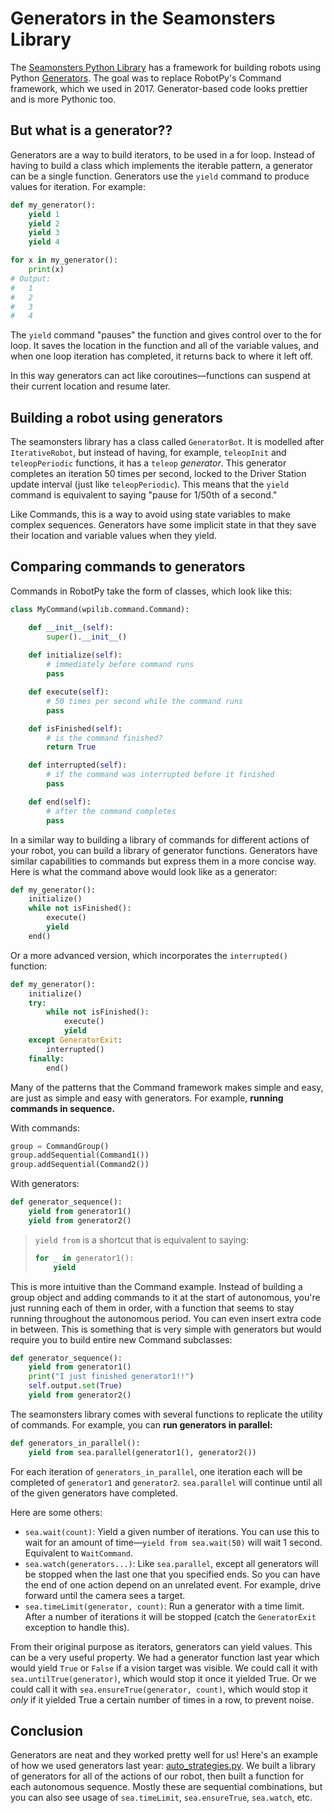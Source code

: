 # Generators in the Seamonsters Library

The [Seamonsters Python Library](https://github.com/seamonsters-2605/SeamonstersTemplate) has a framework for building robots using Python [Generators](https://wiki.python.org/moin/Generators). The goal was to replace RobotPy's Command framework, which we used in 2017. Generator-based code looks prettier and is more Pythonic too.

## But what is a generator??

Generators are a way to build iterators, to be used in a for loop. Instead of having to build a class which implements the iterable pattern, a generator can be a single function. Generators use the `yield` command to produce values for iteration. For example:

```python
def my_generator():
    yield 1
    yield 2
    yield 3
    yield 4

for x in my_generator():
    print(x)
# Output:
#   1
#   2
#   3
#   4
```

The `yield` command "pauses" the function and gives control over to the for loop. It saves the location in the function and all of the variable values, and when one loop iteration has completed, it returns back to where it left off.

In this way generators can act like coroutines&mdash;functions can suspend at their current location and resume later.

## Building a robot using generators

The seamonsters library has a class called `GeneratorBot`. It is modelled after `IterativeRobot`, but instead of having, for example, `teleopInit` and `teleopPeriodic` functions, it has a `teleop` *generator*. This generator completes an iteration 50 times per second, locked to the Driver Station update interval (just like `teleopPeriodic`). This means that the `yield` command is equivalent to saying "pause for 1/50th of a second."

Like Commands, this is a way to avoid using state variables to make complex sequences. Generators have some implicit state in that they save their location and variable values when they yield.

## Comparing commands to generators

Commands in RobotPy take the form of classes, which look like this:

```python
class MyCommand(wpilib.command.Command):

    def __init__(self):
        super().__init__()
    
    def initialize(self):
        # immediately before command runs
        pass

    def execute(self):
        # 50 times per second while the command runs
        pass

    def isFinished(self):
        # is the command finished?
        return True

    def interrupted(self):
        # if the command was interrupted before it finished
        pass

    def end(self):
        # after the command completes
        pass
```

In a similar way to building a library of commands for different actions of your robot, you can build a library of generator functions. Generators have similar capabilities to commands but express them in a more concise way. Here is what the command above would look like as a generator:

```python
def my_generator():
    initialize()
    while not isFinished():
        execute()
        yield
    end()
```

Or a more advanced version, which incorporates the `interrupted()` function:

```python
def my_generator():
    initialize()
    try:
        while not isFinished():
            execute()
            yield
    except GeneratorExit:
        interrupted()
    finally:
        end()
```

Many of the patterns that the Command framework makes simple and easy, are just as simple and easy with generators. For example, **running commands in sequence.**

With commands:

```python
group = CommandGroup()
group.addSequential(Command1())
group.addSequential(Command2())
```

With generators:

```python
def generator_sequence():
    yield from generator1()
    yield from generator2()
```

> `yield from` is a shortcut that is equivalent to saying:
> 
> ```python
> for _ in generator1():
>     yield
> ```

This is more intuitive than the Command example. Instead of building a group object and adding commands to it at the start of autonomous, you're just running each of them in order, with a function that seems to stay running throughout the autonomous period. You can even insert extra code in between. This is something that is very simple with generators but would require you to build entire new Command subclasses:

```python
def generator_sequence():
    yield from generator1()
    print("I just finished generator1!!")
    self.output.set(True)
    yield from generator2()
```

The seamonsters library comes with several functions to replicate the utility of commands. For example, you can **run generators in parallel:**

```python
def generators_in_parallel():
    yield from sea.parallel(generator1(), generator2())
```

For each iteration of `generators_in_parallel`, one iteration each will be completed of `generator1` and `generator2`. `sea.parallel` will continue until all of the given generators have completed.

Here are some others:

- `sea.wait(count)`: Yield a given number of iterations. You can use this to wait for an amount of time&mdash;`yield from sea.wait(50)` will wait 1 second. Equivalent to `WaitCommand`.
- `sea.watch(generators...)`: Like `sea.parallel`, except all generators will be stopped when the last one that you specified ends. So you can have the end of one action depend on an unrelated event. For example, drive forward until the camera sees a target.
- `sea.timeLimit(generator, count)`: Run a generator with a time limit. After a number of iterations it will be stopped (catch the `GeneratorExit` exception to handle this).

From their original purpose as iterators, generators can yield values. This can be a very useful property. We had a generator function last year which would yield `True` or `False` if a vision target was visible. We could call it with `sea.untilTrue(generator)`, which would stop it once it yielded True. Or we could call it with `sea.ensureTrue(generator, count)`, which would stop it *only* if it yielded True a certain number of times in a row, to prevent noise.

## Conclusion

Generators are neat and they worked pretty well for us! Here's an example of how we used generators last year: [auto_strategies.py](https://github.com/Seamonsters-2605/CompetitionBot2018/blob/master/auto_strategies.py). We built a library of generators for all of the actions of our robot, then built a function for each autonomous sequence. Mostly these are sequential combinations, but you can also see usage of `sea.timeLimit`, `sea.ensureTrue`, `sea.watch`, etc.
